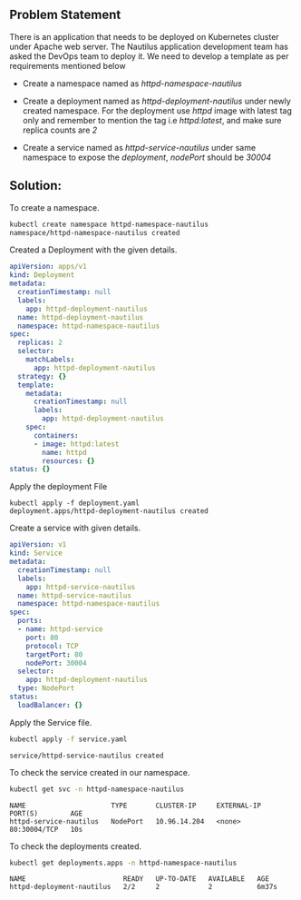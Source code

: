 ## Problem Statement

 There is an application that needs to be deployed on Kubernetes cluster under Apache web server. The Nautilus application development team has asked the DevOps team to deploy it. We need to develop a template as per requirements mentioned below

-  Create a namespace named as *httpd-namespace-nautilus*

-  Create a deployment named as *httpd-deployment-nautilus* under newly created namespace. For the deployment use *httpd* image with latest tag only and remember to mention the tag i.e *httpd:latest*, and make sure replica counts are *2*

-  Create a service named as *httpd-service-nautilus* under same namespace to expose the *deployment*, *nodePort* should be *30004*

## Solution:

 To create a namespace.
```bash
kubectl create namespace httpd-namespace-nautilus
namespace/httpd-namespace-nautilus created
```
 Created a Deployment with the given details.

```yaml
apiVersion: apps/v1
kind: Deployment
metadata:
  creationTimestamp: null
  labels:
    app: httpd-deployment-nautilus
  name: httpd-deployment-nautilus
  namespace: httpd-namespace-nautilus
spec:
  replicas: 2
  selector:
    matchLabels:
      app: httpd-deployment-nautilus
  strategy: {}
  template:
    metadata:
      creationTimestamp: null
      labels:
        app: httpd-deployment-nautilus
    spec:
      containers:
      - image: httpd:latest
        name: httpd
        resources: {}
status: {}
```

 Apply the deployment File

```
kubectl apply -f deployment.yaml
deployment.apps/httpd-deployment-nautilus created
```
 Create a service with given details.

```yaml
apiVersion: v1
kind: Service
metadata:
  creationTimestamp: null
  labels:
    app: httpd-service-nautilus
  name: httpd-service-nautilus
  namespace: httpd-namespace-nautilus
spec:
  ports:
  - name: httpd-service
    port: 80
    protocol: TCP
    targetPort: 80
    nodePort: 30004
  selector:
    app: httpd-deployment-nautilus
  type: NodePort
status:
  loadBalancer: {}
```

 Apply the Service file.

```bash
kubectl apply -f service.yaml
```

```
service/httpd-service-nautilus created
```

 To check the service created in our namespace.

```bash
kubectl get svc -n httpd-namespace-nautilus
```

```
NAME                     TYPE       CLUSTER-IP     EXTERNAL-IP   PORT(S)        AGE
httpd-service-nautilus   NodePort   10.96.14.204   <none>        80:30004/TCP   10s
```

 To check the deployments created.

```bash
kubectl get deployments.apps -n httpd-namespace-nautilus
```

```
NAME                        READY   UP-TO-DATE   AVAILABLE   AGE
httpd-deployment-nautilus   2/2     2            2           6m37s
```

